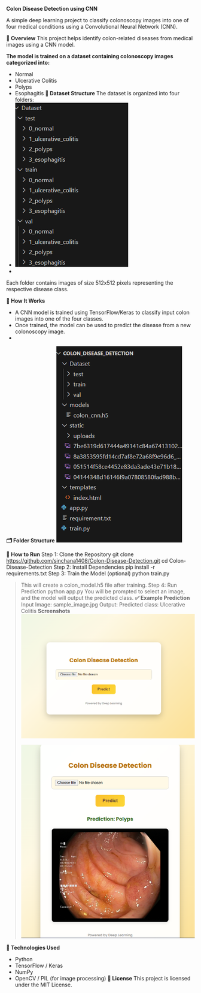 **Colon Disease Detection using CNN**

A simple deep learning project to classify colonoscopy images into one of four medical conditions using a Convolutional Neural Network (CNN).

**📌 Overview**
This project helps identify colon-related diseases from medical images using a CNN model. 

**The model is trained on a dataset containing colonoscopy images categorized into:**
- Normal
- Ulcerative Colitis
- Polyps
- Esophagitis
**🧬 Dataset Structure**
The dataset is organized into four folders:
- ![Home Page](https://github.com/sinchana1408/Colon-Disease-Detection/blob/c8ceb5bb85d7611ce90cdab23f92682ff0e8d5dd/Screenshot%202025-07-12%20205234.png)
- 
Each folder contains images of size 512x512 pixels representing the respective disease class.

**🧠 How It Works**
- A CNN model is trained using TensorFlow/Keras to classify input colon images into one of the four classes.
- Once trained, the model can be used to predict the disease from a new colonoscopy image.
- 
**🗂️ Folder Structure**
![Folder](https://github.com/sinchana1408/Colon-Disease-Detection/blob/6c7e59284b44f416e04eefea3ae7744b8a1f7b37/Screenshot%202025-07-12%20202951.png)

**🚀 How to Run**
Step 1: Clone the Repository
git clone https://github.com/sinchana1408/Colon-Disease-Detection.git
cd Colon-Disease-Detection
Step 2: Install Dependencies
pip install -r requirements.txt
Step 3: Train the Model (optional)
python train.py
> This will create a colon_model.h5 file after training.
Step 4: Run Prediction
python app.py
You will be prompted to select an image, and the model will output the predicted class.
**✅ Example Prediction**
Input Image: sample_image.jpg
Output: Predicted class: Ulcerative Colitis
> **Screenshots**
> ![Alt Text](https://github.com/sinchana1408/Colon-Disease-Detection/blob/6c7e59284b44f416e04eefea3ae7744b8a1f7b37/Screenshot%202025-07-12%20133718.png)
>
>![Home Page](https://github.com/sinchana1408/Colon-Disease-Detection/blob/6c7e59284b44f416e04eefea3ae7744b8a1f7b37/Screenshot%202025-07-12%20133847.png)
> 
**🧪 Technologies Used**
- Python
- TensorFlow / Keras
- NumPy
- OpenCV / PIL (for image processing)
**📃 License**
This project is licensed under the MIT License.
  
